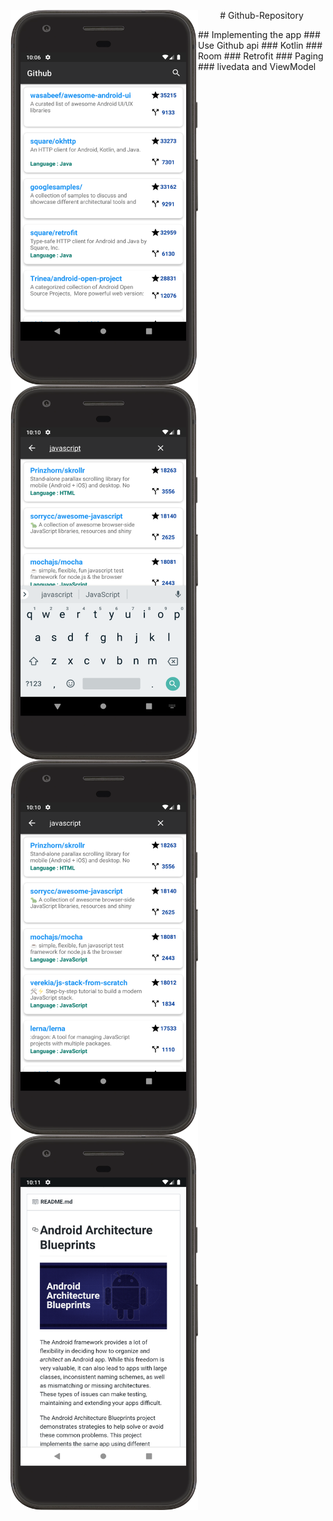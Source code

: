 <p align="center">
# Github-Repository
<img align="left" width="300" height="600" src=https://github.com/ThantZinAung26/Github-Repository/blob/master/screenshot/device-2019-07-08-220813.png>
<img align="left" width="300" height="600" src=https://github.com/ThantZinAung26/Github-Repository/blob/master/screenshot/device-2019-07-08-221013.png>
<img align="left" width="300" height="600" src=https://github.com/ThantZinAung26/Github-Repository/blob/master/screenshot/device-2019-07-08-221042.png>
<img align="left" width="300" height="600"src=https://github.com/ThantZinAung26/Github-Repository/blob/master/screenshot/device-2019-07-08-221205.png>
</p>
## Implementing the app
### Use Github api
### Kotlin
### Room
### Retrofit
### Paging
### livedata and ViewModel
